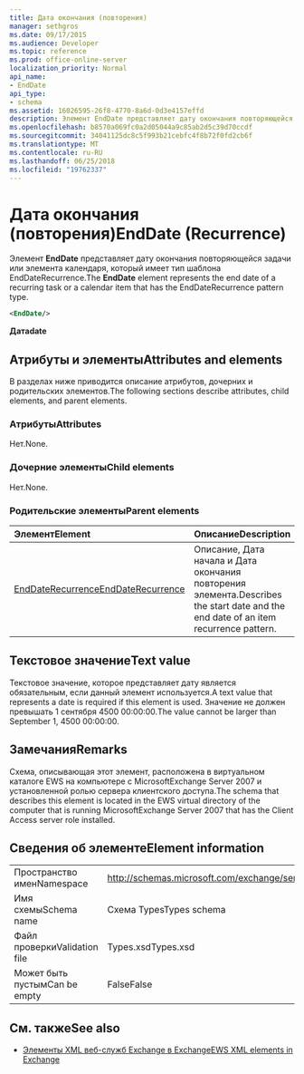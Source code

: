 ```yaml
---
title: Дата окончания (повторения)
manager: sethgros
ms.date: 09/17/2015
ms.audience: Developer
ms.topic: reference
ms.prod: office-online-server
localization_priority: Normal
api_name:
- EndDate
api_type:
- schema
ms.assetid: 16026595-26f8-4770-8a6d-0d3e4157effd
description: Элемент EndDate представляет дату окончания повторяющейся задачи или элемента календаря, который имеет тип шаблона EndDateRecurrence.
ms.openlocfilehash: b8570a069fc0a2d05044a9c85ab2d5c39d70ccdf
ms.sourcegitcommit: 34041125dc8c5f993b21cebfc4f8b72f0fd2cb6f
ms.translationtype: MT
ms.contentlocale: ru-RU
ms.lasthandoff: 06/25/2018
ms.locfileid: "19762337"
---
```

# <a name="enddate-recurrence"></a><span data-ttu-id="a2271-103">Дата окончания (повторения)</span><span class="sxs-lookup"><span data-stu-id="a2271-103">EndDate (Recurrence)</span></span>

<span data-ttu-id="a2271-104">Элемент **EndDate** представляет дату окончания повторяющейся задачи или элемента календаря, который имеет тип шаблона EndDateRecurrence.</span><span class="sxs-lookup"><span data-stu-id="a2271-104">The **EndDate** element represents the end date of a recurring task or a calendar item that has the EndDateRecurrence pattern type.</span></span> 
  
```xml
<EndDate/>
```

 <span data-ttu-id="a2271-105">**Дата**</span><span class="sxs-lookup"><span data-stu-id="a2271-105">**date**</span></span>
## <a name="attributes-and-elements"></a><span data-ttu-id="a2271-106">Атрибуты и элементы</span><span class="sxs-lookup"><span data-stu-id="a2271-106">Attributes and elements</span></span>

<span data-ttu-id="a2271-107">В разделах ниже приводится описание атрибутов, дочерних и родительских элементов.</span><span class="sxs-lookup"><span data-stu-id="a2271-107">The following sections describe attributes, child elements, and parent elements.</span></span>
  
### <a name="attributes"></a><span data-ttu-id="a2271-108">Атрибуты</span><span class="sxs-lookup"><span data-stu-id="a2271-108">Attributes</span></span>

<span data-ttu-id="a2271-109">Нет.</span><span class="sxs-lookup"><span data-stu-id="a2271-109">None.</span></span>
  
### <a name="child-elements"></a><span data-ttu-id="a2271-110">Дочерние элементы</span><span class="sxs-lookup"><span data-stu-id="a2271-110">Child elements</span></span>

<span data-ttu-id="a2271-111">Нет.</span><span class="sxs-lookup"><span data-stu-id="a2271-111">None.</span></span>
  
### <a name="parent-elements"></a><span data-ttu-id="a2271-112">Родительские элементы</span><span class="sxs-lookup"><span data-stu-id="a2271-112">Parent elements</span></span>

|<span data-ttu-id="a2271-113">**Элемент**</span><span class="sxs-lookup"><span data-stu-id="a2271-113">**Element**</span></span>|<span data-ttu-id="a2271-114">**Описание**</span><span class="sxs-lookup"><span data-stu-id="a2271-114">**Description**</span></span>|
|:-----|:-----|
|[<span data-ttu-id="a2271-115">EndDateRecurrence</span><span class="sxs-lookup"><span data-stu-id="a2271-115">EndDateRecurrence</span></span>](enddaterecurrence.md) <br/> |<span data-ttu-id="a2271-116">Описание, Дата начала и Дата окончания повторения элемента.</span><span class="sxs-lookup"><span data-stu-id="a2271-116">Describes the start date and the end date of an item recurrence pattern.</span></span>  <br/> |
   
## <a name="text-value"></a><span data-ttu-id="a2271-117">Текстовое значение</span><span class="sxs-lookup"><span data-stu-id="a2271-117">Text value</span></span>

<span data-ttu-id="a2271-118">Текстовое значение, которое представляет дату является обязательным, если данный элемент используется.</span><span class="sxs-lookup"><span data-stu-id="a2271-118">A text value that represents a date is required if this element is used.</span></span> <span data-ttu-id="a2271-119">Значение не должен превышать 1 сентября 4500 00:00:00.</span><span class="sxs-lookup"><span data-stu-id="a2271-119">The value cannot be larger than September 1, 4500 00:00:00.</span></span>
  
## <a name="remarks"></a><span data-ttu-id="a2271-120">Замечания</span><span class="sxs-lookup"><span data-stu-id="a2271-120">Remarks</span></span>

<span data-ttu-id="a2271-121">Схема, описывающая этот элемент, расположена в виртуальном каталоге EWS на компьютере с MicrosoftExchange Server 2007 и установленной ролью сервера клиентского доступа.</span><span class="sxs-lookup"><span data-stu-id="a2271-121">The schema that describes this element is located in the EWS virtual directory of the computer that is running MicrosoftExchange Server 2007 that has the Client Access server role installed.</span></span>
  
## <a name="element-information"></a><span data-ttu-id="a2271-122">Сведения об элементе</span><span class="sxs-lookup"><span data-stu-id="a2271-122">Element information</span></span>

|||
|:-----|:-----|
|<span data-ttu-id="a2271-123">Пространство имен</span><span class="sxs-lookup"><span data-stu-id="a2271-123">Namespace</span></span>  <br/> |http://schemas.microsoft.com/exchange/services/2006/types  <br/> |
|<span data-ttu-id="a2271-124">Имя схемы</span><span class="sxs-lookup"><span data-stu-id="a2271-124">Schema name</span></span>  <br/> |<span data-ttu-id="a2271-125">Схема Types</span><span class="sxs-lookup"><span data-stu-id="a2271-125">Types schema</span></span>  <br/> |
|<span data-ttu-id="a2271-126">Файл проверки</span><span class="sxs-lookup"><span data-stu-id="a2271-126">Validation file</span></span>  <br/> |<span data-ttu-id="a2271-127">Types.xsd</span><span class="sxs-lookup"><span data-stu-id="a2271-127">Types.xsd</span></span>  <br/> |
|<span data-ttu-id="a2271-128">Может быть пустым</span><span class="sxs-lookup"><span data-stu-id="a2271-128">Can be empty</span></span>  <br/> |<span data-ttu-id="a2271-129">False</span><span class="sxs-lookup"><span data-stu-id="a2271-129">False</span></span>  <br/> |
   
## <a name="see-also"></a><span data-ttu-id="a2271-130">См. также</span><span class="sxs-lookup"><span data-stu-id="a2271-130">See also</span></span>



- [<span data-ttu-id="a2271-131">Элементы XML веб-служб Exchange в Exchange</span><span class="sxs-lookup"><span data-stu-id="a2271-131">EWS XML elements in Exchange</span></span>](ews-xml-elements-in-exchange.md)

